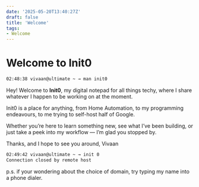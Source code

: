 ```yaml
---
date: '2025-05-20T13:40:27Z'
draft: false
title: 'Welcome'
tags:
- Welcome
---
```

# Welcome to Init0

```bash
02:48:38 vivaan@ultimate ~ → man init0
```  
  
Hey! Welcome to **Init0**, my digital notepad for all things techy, where I share whatever I happen to be working on at the moment.

Init0 is a place for anything, from Home Automation, to my programming endeavours, to me trying to self-host half of Google.

Whether you’re here to learn something new, see what I’ve been building, or just take a peek into my workflow — I’m glad you stopped by.

Thanks, and I hope to see you around,
Vivaan  
  
```bash
02:49:42 vivaan@ultimate ~ → init 0
Connection closed by remote host
```

<aside>

p.s. if your wondering about the choice of domain, try typing my name into a phone dialer.

</aside>